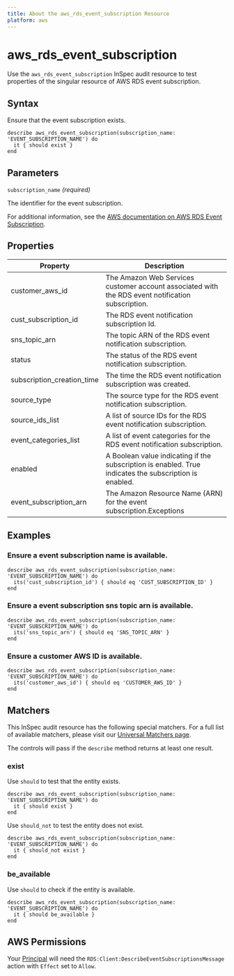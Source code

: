 ```yaml
---
title: About the aws_rds_event_subscription Resource
platform: aws
---
```


# aws_rds_event_subscription

Use the `aws_rds_event_subscription` InSpec audit resource to test properties of the singular resource of AWS RDS event subscription.

## Syntax

Ensure that the event subscription exists.

    describe aws_rds_event_subscription(subscription_name: 'EVENT_SUBSCRIPTION_NAME') do
      it { should exist }
    end

## Parameters

`subscription_name` _(required)_

The identifier for the event subscription.

For additional information, see the [AWS documentation on AWS RDS Event Subscription](https://docs.aws.amazon.com/AWSCloudFormation/latest/UserGuide/aws-resource-rds-eventsubscription.html).

## Properties

| Property | Description |
| --- | --- |
| customer_aws_id | The Amazon Web Services customer account associated with the RDS event notification subscription. |
| cust_subscription_id | The RDS event notification subscription Id. |
| sns_topic_arn | The topic ARN of the RDS event notification subscription.|
| status |The status of the RDS event notification subscription. |
| subscription_creation_time | The time the RDS event notification subscription was created. |
| source_type | The source type for the RDS event notification subscription.|
| source_ids_list | A list of source IDs for the RDS event notification subscription.|
| event_categories_list | A list of event categories for the RDS event notification subscription. |
| enabled | A Boolean value indicating if the subscription is enabled. True indicates the subscription is enabled. |
| event_subscription_arn | The Amazon Resource Name (ARN) for the event subscription.Exceptions |


## Examples

### Ensure a event subscription name is available.
    describe aws_rds_event_subscription(subscription_name: 'EVENT_SUBSCRIPTION_NAME') do
      its('cust_subscription_id') { should eq 'CUST_SUBSCRIPTION_ID' }
    end

### Ensure a event subscription sns topic arn is available.
    describe aws_rds_event_subscription(subscription_name: 'EVENT_SUBSCRIPTION_NAME') do
      its('sns_topic_arn') { should eq 'SNS_TOPIC_ARN' }
    end

### Ensure a customer AWS ID is available.
    describe aws_rds_event_subscription(subscription_name: 'EVENT_SUBSCRIPTION_NAME') do
      its('customer_aws_id') { should eq 'CUSTOMER_AWS_ID' }
    end

## Matchers

This InSpec audit resource has the following special matchers. For a full list of available matchers, please visit our [Universal Matchers page](https://www.inspec.io/docs/reference/matchers/).

The controls will pass if the `describe` method returns at least one result.

### exist

Use `should` to test that the entity exists.

    describe aws_rds_event_subscription(subscription_name: 'EVENT_SUBSCRIPTION_NAME') do
      it { should exist }
    end

Use `should_not` to test the entity does not exist.

    describe aws_rds_event_subscription(subscription_name: 'EVENT_SUBSCRIPTION_NAME') do
      it { should_not exist }
    end

### be_available

Use `should` to check if the entity is available.

    describe aws_rds_event_subscription(subscription_name: 'EVENT_SUBSCRIPTION_NAME') do
      it { should be_available }
    end

## AWS Permissions

Your [Principal](https://docs.aws.amazon.com/IAM/latest/UserGuide/intro-structure.html#intro-structure-principal) will need the `RDS:Client:DescribeEventSubscriptionsMessage` action with `Effect` set to `Allow`.